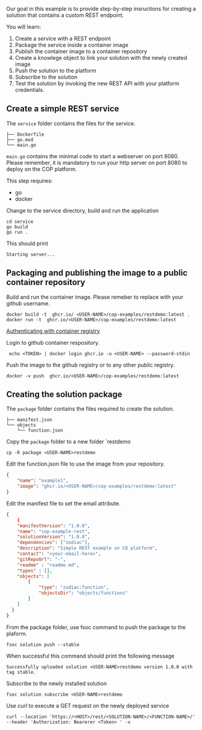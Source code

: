 Our goal in this example is to provide step-by-step insructions for creating a solution that contains a custom REST endpoint. 

You will learn:

1. Create a service with a REST endpoint
1. Package the service inside a container image
1. Publish the container image to a container repository
1. Create a knowlege object to link your solution with the newly created image
1. Push the solution to the platform
1. Subscribe to the solution
1. Test the solution by invoking the new REST API with your platform credentials.


Create a simple REST service
---------------

The `service` folder contains the files for the service.
```text
├── Dockerfile
├── go.mod
└── main.go
```

`main.go` contains the minimal code to start a webserver on port 8080. Please remember, it is mandatory to run your http server on port 8080 to deploy on the COP platform.

This step requires:

- go
- docker

Change to the service directory, build and run the application

```shell
cd service
go build
go run .
```
This should print
```shell
Starting server...
```


Packaging and publishing the image to a public container repository
---------------


Build and run the container image.
Please remeber to replace <USER-NAME> with your github username.

```shell
docker build -t  ghcr.io/ <USER-NAME>/cop-examples/restdemo:latest .
docker run -t  ghcr.io/<USER-NAME>/cop-examples/restdemo:latest
```

[Authenticating with container registry](https://docs.github.com/en/packages/working-with-a-github-packages-registry/working-with-the-container-registry#authenticating-to-the-container-registry)

Login to github  container respository.


```shell
 echo <TOKEN> | docker login ghcr.io -u <USER-NAME> --password-stdin
```


Push the image to the github registry or to any other public registry.

```shell
docker -v push  ghcr.io/<USER-NAME>/cop-examples/restdemo:latest
```

Creating the solution package
---------------

The `package` folder contains the files required to create the solution.

```text
├── manifest.json
└── objects
    └── function.json
```

Copy the `package` folder to a new folder `<USER-NAME>restdemo

```shell
cp -R package <USER-NAME>restdemo
```

Edit the function.json file to use the image from your repository.

```json
{
    "name": "example1",
    "image": "ghcr.io/<USER-NAME>/cop-examples/restdemo:latest"
}
```

Edit the manifest file to set the email attribute.

```json
{
    {
    "manifestVersion": "1.0.0",
    "name": "cop-example-rest",
    "solutionVersion": "1.0.0",
    "dependencies": ["zodiac"],
    "description": "Simple REST example on CO platform",
    "contact": "<your-email-here>",
    "gitRepoUrl": "-",
    "readme" : "readme.md",
    "types" : [],
    "objects": [
        {
            "type": "zodiac:function",
            "objectsDir": "objects/functions"
        }
    ]
  }
}
```

From the package folder, use fsoc command to push the package to the plaform.

```shell
fsoc solution push --stable
```

 When successful this command should print the following message

 ```shell
 Successfully uploaded solution <USER-NAME>restdemo version 1.0.0 with tag stable.
 ``` 

 Subscribe to the newly installed solution

 ```shell
 fsoc solution subscribe <USER-NAME>restdemo
 ```

Use curl to execute a GET request on the newly deployed service

```shell
curl --location 'https://<HOST>/rest/<SOLUTION-NAME>/<FUNCTION-NAME>/' --header 'Authorization: Bearerer <Token> ' -v
```
